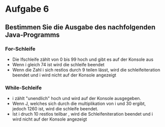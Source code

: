 # Aufgabe 6
## Bestimmen Sie die Ausgabe des nachfolgenden Java-Programms

### For-Schleife
- Die Ifschleife zählt von 0 bis 99 hoch und gibt es auf der Konsole aus
- Wenn i gleich 74 ist wird die schleife beendet
- Wenn die Zahl i sich restlos durch 9 teilen lässt, wird die schleifeiteration beendet und i wird nicht auf der Konsole angezeigt


### While-Schleife
-  i zählt "unendlich" hoch und wird auf der Konsole ausgegeben.
-  Wenn J, welches sich durch die multiplikation von i und 30 ergibt, jedoch 1260 ist, wird die schleife beendet.
-  Ist i druch 10 restlos teilbar , wird die Schleifeniteration beendet und i wird nicht auf der Konsole angezeigt
